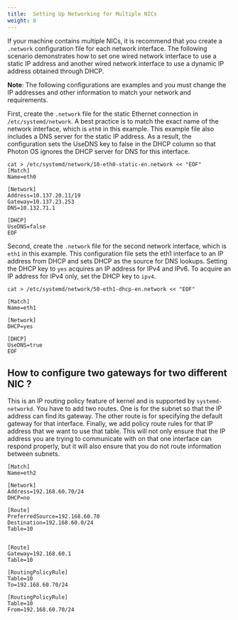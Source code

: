 ```yaml
---
title:  Setting Up Networking for Multiple NICs
weight: 8
---
```


If your machine contains multiple NICs, it is recommend that you create a `.network` configuration file for each network interface. The following scenario demonstrates how to set one wired network interface to use a static IP address and another wired network interface to use a dynamic IP address obtained through DHCP. 

**Note**: The following configurations are examples and you must change the IP addresses and other information to match your network and requirements.  

First, create the `.network` file for the static Ethernet connection in `/etc/systemd/network`. A best practice is to match the exact name of the network interface, which is `eth0` in this example. This example file also includes a DNS server for the static IP address. As a result, the configuration sets the UseDNS key to false in the DHCP column so that Photon OS ignores the DHCP server for DNS for this interface.  

	cat > /etc/systemd/network/10-eth0-static-en.network << "EOF"
	[Match]
	Name=eth0

	[Network]
	Address=10.137.20.11/19
	Gateway=10.137.23.253
	DNS=10.132.71.1

	[DHCP]
	UseDNS=false
	EOF

Second, create the `.network` file for the second network interface, which is `eth1` in this example. This configuration file sets the eth1 interface to an IP address from DHCP and sets DHCP as the source for DNS lookups. Setting the DHCP key to `yes` acquires an IP address for IPv4 and IPv6. To acquire an IP address for IPv4 only, set the DHCP key to `ipv4`.

	cat > /etc/systemd/network/50-eth1-dhcp-en.network << "EOF"

	[Match]
	Name=eth1

	[Network]
	DHCP=yes  

	[DHCP]
	UseDNS=true
	EOF

## How to configure two gateways for two different NIC ? ##
This is an IP routing policy feature of kernel and is supported by `systemd-networkd`. You have  to add two routes.  One is for the subnet so that the IP address can find its gateway. The other route is for specifying the default gateway for that interface. Finally, we add policy route rules for that IP address that we want to use that table. This will not only ensure that the IP address you are  trying to communicate with on that one interface can respond properly, but it will also ensure that you do not route information between subnets.

    [Match]
    Name=eth2
     
    [Network]
    Address=192.168.60.70/24
    DHCP=no
     
    [Route]
    PreferredSource=192.168.60.70
    Destination=192.168.60.0/24
    Table=10
     
     
    [Route]
    Gateway=192.168.60.1
    Table=10
     
    [RoutingPolicyRule]
    Table=10
    To=192.168.60.70/24
     
    [RoutingPolicyRule]
    Table=10
    From=192.168.60.70/24